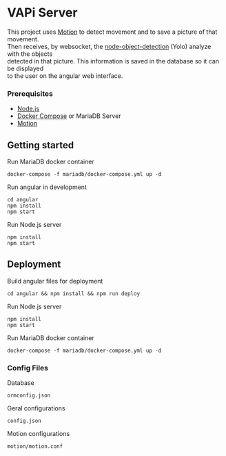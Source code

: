 # VAPi Server
This project uses [Motion](https://github.com/Motion-Project/motion) to detect movement and to save a picture of that movement. <br/>
Then receives, by websocket, the [node-object-detection](https://github.com/freakstatic/node-object-detection) (Yolo) analyze with the objects <br/> 
detected in that picture. This information is saved in the database so it can be displayed<br/> to the user on the angular web interface.
 

### Prerequisites
* [Node.js](https://nodejs.org/en/)
* [Docker Compose](https://www.digitalocean.com/community/tutorials/how-to-install-docker-compose-on-ubuntu-16-04) or MariaDB Server
* [Motion](https://github.com/Motion-Project/motion)

  
## Getting started 
Run MariaDB docker container
```
docker-compose -f mariadb/docker-compose.yml up -d
```


Run angular in development
```
cd angular
npm install
npm start	
```
Run Node.js server
```
npm install
npm start
```
## Deployment
Build angular files for deployment

```
cd angular && npm install && npm run deploy
```
Run Node.js server
```
npm install
npm start
```
Run MariaDB docker container
```
docker-compose -f mariadb/docker-compose.yml up -d
```

### Config Files
Database
```
ormconfig.json
```

Geral configurations
```
config.json
```

Motion configurations
```
motion/motion.conf
```